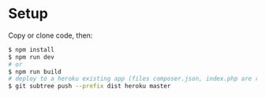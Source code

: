 # Setup

Copy or clone code, then:
```bash
$ npm install
$ npm run dev
# or
$ npm run build
# deploy to a heroku existing app (files composer.json, index.php are required don't remove them)
$ git subtree push --prefix dist heroku master 
```